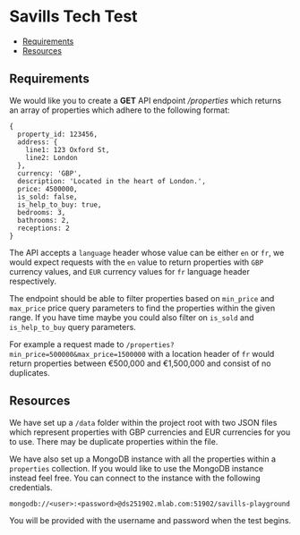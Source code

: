 # Savills Tech Test


-  [Requirements](#requirements)
-  [Resources](#resources)


## Requirements

We would like you to create a **GET** API endpoint */properties*  which returns an array of properties which adhere to the following format:

```
{
  property_id: 123456,
  address: {
    line1: 123 Oxford St,
    line2: London
  },
  currency: 'GBP',
  description: 'Located in the heart of London.',
  price: 4500000,
  is_sold: false,
  is_help_to_buy: true,
  bedrooms: 3,
  bathrooms: 2,
  receptions: 2
}
```

The API accepts a `language` header whose value can be either `en` or `fr`, we would expect requests with the `en` value to return properties with `GBP` currency values, and `EUR` currency values for `fr` language header respectively.

The endpoint should be able to filter properties based on `min_price` and `max_price` price query parameters to find the properties within the given range. If you have time maybe you could also filter on  `is_sold` and `is_help_to_buy` query parameters.

For example a request made to `/properties?min_price=500000&max_price=1500000` with a location header of `fr` would return properties between €500,000 and €1,500,000 and consist of no duplicates.


## Resources

We have set up a `/data` folder within the project root with two JSON files which represent properties with GBP currencies and EUR currencies for you to use. There may be duplicate properties within the file.

We have also set up a MongoDB instance with all the properties within a `properties` collection. If you would like to use the MongoDB instance instead feel free. You can connect to the instance with the following credentials.

`mongodb://<user>:<password>@ds251902.mlab.com:51902/savills-playground`

You will be provided with the username and password when the test begins.
